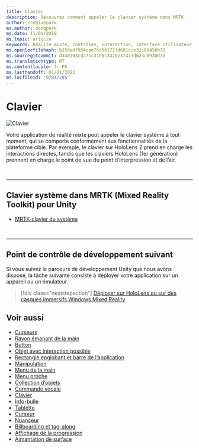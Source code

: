 ```yaml
---
title: Clavier
description: Découvrez comment appeler le clavier système dans MRTK.
author: cre8ivepark
ms.author: dongpark
ms.date: 11/01/2019
ms.topic: article
keywords: Réalité mixte, contrôles, interaction, interface utilisateur, expérience utilisateur, casque de réalité mixte, casque de réalité mixte, casque de réalité virtuelle, HoloLens, clavier, MRTK, boîte à outils de réalité mixte
ms.openlocfilehash: b258ad7934cae76c581723d681cce32c68458b72
ms.sourcegitcommit: d340303cda71c31e6c3320231473d623c0930d33
ms.translationtype: MT
ms.contentlocale: fr-FR
ms.lasthandoff: 01/01/2021
ms.locfileid: "97847285"
---
```

# <a name="keyboard"></a>Clavier

![Clavier](images/UX_Hero_Keyboard.jpg)

Votre application de réalité mixte peut appeler le clavier système à tout moment, qui se comporte conformément aux fonctionnalités de la plateforme cible. Par exemple, le clavier sur HoloLens 2 prend en charge les interactions directes, tandis que les claviers HoloLens (1er génération) prennent en charge le point de vue du point d’interpression et de l’air.

<br>

---

## <a name="system-keyboard-in-mrtk-mixed-reality-toolkit-for-unity"></a>Clavier système dans MRTK (Mixed Reality Toolkit) pour Unity

* [MRTK-clavier du système](https://microsoft.github.io/MixedRealityToolkit-Unity/Documentation/README_SystemKeyboard.html)

<br>

---

## <a name="next-development-checkpoint"></a>Point de contrôle de développement suivant

Si vous suivez le parcours de développement Unity que nous avons disposé, la tâche suivante consiste à déployer votre application sur un appareil ou un émulateur. 

> [!div class="nextstepaction"]
> [Déployer sur HoloLens ou sur des casques immersifs Windows Mixed Reality](../develop/platform-capabilities-and-apis/using-visual-studio.md)

## <a name="see-also"></a>Voir aussi

* [Curseurs](cursors.md)
* [Rayon émanant de la main](point-and-commit.md)
* [Button](button.md)
* [Objet avec interaction possible](interactable-object.md)
* [Rectangle englobant et barre de l’application](app-bar-and-bounding-box.md)
* [Manipulation](direct-manipulation.md)
* [Menu de la main](hand-menu.md)
* [Menu proche](near-menu.md)
* [Collection d’objets](object-collection.md)
* [Commande vocale](voice-input.md)
* [Clavier](keyboard.md)
* [Info-bulle](tooltip.md)
* [Tablette](slate.md)
* [Curseur](slider.md)
* [Nuanceur](shader.md)
* [Billboarding et tag-along](billboarding-and-tag-along.md)
* [Affichage de la progression](progress.md)
* [Aimantation de surface](surface-magnetism.md)
